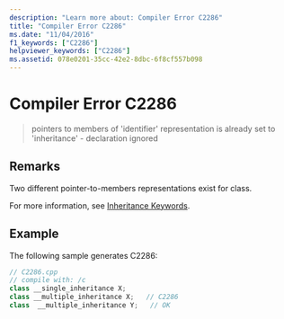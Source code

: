 ```yaml
---
description: "Learn more about: Compiler Error C2286"
title: "Compiler Error C2286"
ms.date: "11/04/2016"
f1_keywords: ["C2286"]
helpviewer_keywords: ["C2286"]
ms.assetid: 078e0201-35cc-42e2-8dbc-6f8cf557b098
---
```

# Compiler Error C2286

> pointers to members of 'identifier' representation is already set to 'inheritance' - declaration ignored

## Remarks

Two different pointer-to-members representations exist for class.

For more information, see [Inheritance Keywords](../../cpp/inheritance-keywords.md).

## Example

The following sample generates C2286:

```cpp
// C2286.cpp
// compile with: /c
class __single_inheritance X;
class __multiple_inheritance X;   // C2286
class  __multiple_inheritance Y;   // OK
```
